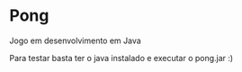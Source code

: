 # Pong

Jogo em desenvolvimento em Java

Para testar basta ter o java instalado e executar o pong.jar :)
